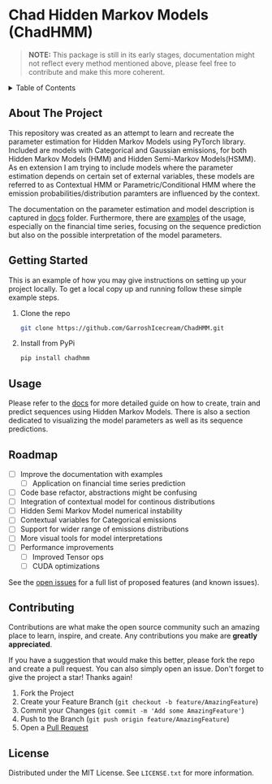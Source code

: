 # Chad Hidden Markov Models (ChadHMM)

> **NOTE:**
> This package is still in its early stages, documentation might not reflect every method mentioned above, please feel free to contribute and make this more coherent.

<!-- TABLE OF CONTENTS -->
<details>
  <summary>Table of Contents</summary>
  <ol>
    <li><a href="#about-the-project">About The Project</a></li>
    <li><a href="#getting-started">Getting Started</a></li>
    <li><a href="#usage">Usage</a></li>
    <li><a href="#roadmap">Roadmap</a></li>
    <li><a href="#contributing">Contributing</a></li>
    <li><a href="#license">License</a></li>
  </ol>
</details>

<!-- ABOUT THE PROJECT -->
## About The Project

This repository was created as an attempt to learn and recreate the parameter estimation for Hidden Markov Models using PyTorch library. Included are models with Categorical and Gaussian emissions, for both Hidden Markov Models (HMM) and Hidden Semi-Markov Models(HSMM). As en extension I am trying to include models where the parameter estimation depends on certain set of external variables, these models are referred to as Contextual HMM or Parametric/Conditional HMM where the emission probabilities/distribution paramters are influenced by the context.

The documentation on the parameter estimation and model description is captured in [docs](https://github.com/GarroshIcecream/ChadHMM//tree/master/docs) folder. Furthermore, there are [examples](https://github.com/GarroshIcecream/ChadHMM//tree/master/tests) of the usage, especially on the financial time series, focusing on the sequence prediction but also on the possible interpretation of the model parameters.

<!-- GETTING STARTED -->
## Getting Started

This is an example of how you may give instructions on setting up your project locally.
To get a local copy up and running follow these simple example steps.

1. Clone the repo
   ```sh
   git clone https://github.com/GarroshIcecream/ChadHMM.git
   ```
2. Install from PyPi
   ```sh
   pip install chadhmm
   ```

<!-- USAGE EXAMPLES -->
## Usage

Please refer to the [docs](https://github.com/GarroshIcecream/ChadHMM//tree/master/docs) for more detailed guide on how to create, train and predict sequences using Hidden Markov Models. There is also a section dedicated to visualizing the model parameters as well as its sequence predictions.

<!-- ROADMAP -->
## Roadmap

- [ ] Improve the documentation with examples
    - [ ] Application on financial time series prediction
- [ ] Code base refactor, abstractions might be confusing
- [ ] Integration of contextual model for continous distributions
- [ ] Hidden Semi Markov Model numerical instability
- [ ] Contextual variables for Categorical emissions
- [ ] Support for wider range of emissions distributions
- [ ] More visual tools for model interpretations
- [ ] Performance improvements
    - [ ] Improved Tensor ops
    - [ ] CUDA optimizations

See the [open issues](https://github.com/GarroshIcecream/ChadHMM/issues) for a full list of proposed features (and known issues).

<!-- CONTRIBUTING -->
## Contributing

Contributions are what make the open source community such an amazing place to learn, inspire, and create. Any contributions you make are **greatly appreciated**.

If you have a suggestion that would make this better, please fork the repo and create a pull request. You can also simply open an issue.
Don't forget to give the project a star! Thanks again!

1. Fork the Project
2. Create your Feature Branch (`git checkout -b feature/AmazingFeature`)
3. Commit your Changes (`git commit -m 'Add some AmazingFeature'`)
4. Push to the Branch (`git push origin feature/AmazingFeature`)
5. Open a [Pull Request](https://github.com/GarroshIcecream/ChadHMM/pulls)

<!-- LICENSE -->
## License

Distributed under the MIT License. See `LICENSE.txt` for more information.

















